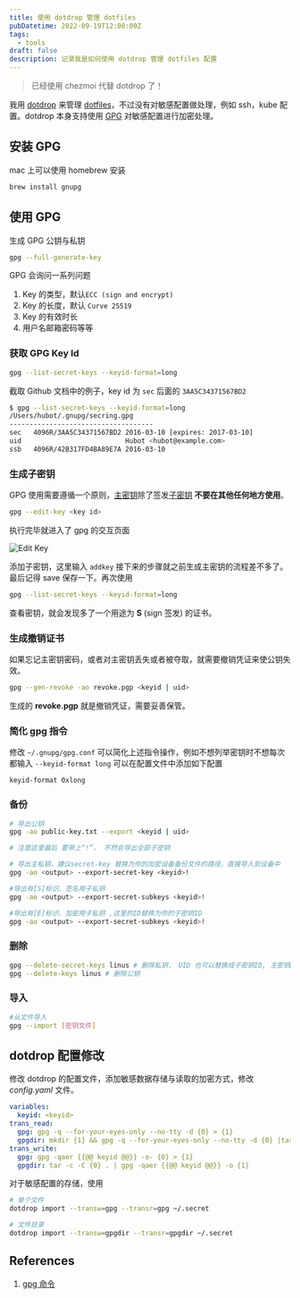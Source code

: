 ```yaml
---
title: 使用 dotdrop 管理 dotfiles
pubDatetime: 2022-09-19T12:00:00Z
tags:
  - tools
draft: false
description: 记录我是如何使用 dotdrop 管理 dotfiles 配置
---
```


> 已经使用 chezmoi 代替 dotdrop 了！

我用 [dotdrop](https://github.com/deadc0de6/dotdrop) 来管理 [dotfiles](https://github.com/shiwei93/dotfiles)，不过没有对敏感配置做处理，例如 ssh，kube 配置。dotdrop 本身支持使用 [GPG](https://www.gnupg.org/) 对敏感配置进行加密处理。

## 安装 GPG

mac 上可以使用 homebrew 安装

```bash
brew install gnupg
```

## 使用 GPG

生成 GPG 公钥与私钥

```bash
gpg --full-generate-key
```

GPG 会询问一系列问题

1. Key 的类型，默认`ECC (sign and encrypt)`
2. Key 的长度，默认 `Curve 25519`
3. Key 的有效时长
4. 用户名邮箱密码等等

### 获取 GPG Key Id

```bash
gpg --list-secret-keys --keyid-format=long
```

截取 Github 文档中的例子，key id 为 `sec` 后面的 `3AA5C34371567BD2`

```bash
$ gpg --list-secret-keys --keyid-format=long
/Users/hubot/.gnupg/secring.gpg
------------------------------------
sec   4096R/3AA5C34371567BD2 2016-03-10 [expires: 2017-03-10]
uid                          Hubot <hubot@example.com>
ssb   4096R/42B317FD4BA89E7A 2016-03-10
```

### 生成子密钥

GPG 使用需要遵循一个原则，<u>主密钥</u>除了签发<u>子密钥</u> **不要在其他任何地方使用**。

```bash
gpg --edit-key <key id>
```

执行完毕就进入了 gpg 的交互页面

![Edit Key](@assets/images/gpg-edit-key.png)

添加子密钥，这里输入 `addkey` 接下来的步骤就之前生成主密钥的流程差不多了。最后记得 save 保存一下。再次使用

```bash
gpg --list-secret-keys --keyid-format=long
```

查看密钥，就会发现多了一个用途为 **S** (sign 签发) 的证书。

### 生成撤销证书

如果忘记主密钥密码，或者对主密钥丢失或者被夺取，就需要撤销凭证来使公钥失效。

```bash
gpg --gen-revoke -ao revoke.pgp <keyid | uid>
```

生成的 **revoke.pgp** 就是撤销凭证，需要妥善保管。

### 简化 gpg 指令

修改 `~/.gnupg/gpg.conf` 可以简化上述指令操作，例如不想列举密钥时不想每次都输入 `--keyid-format long` 可以在配置文件中添加如下配置

```
keyid-format 0xlong
```

### 备份

```bash
# 导出公钥
gpg -ao public-key.txt --export <keyid | uid>

# 注意这里最后 要带上“!”， 不然会导出全部子密钥

# 导出主私钥，建议secret-key 替换为你的加密设备备份文件的路径，直接导入到设备中
gpg -ao <output> --export-secret-key <keyid>!

#导出有[S]标识、签名用子私钥
gpg -ao <output> --export-secret-subkeys <keyid>!

#导出有[E]标识、加密用子私钥 ,这里的ID替换为你的子密钥ID
gpg -ao <output> --export-secret-subkeys <keyid>!
```

### 删除

```bash
gpg --delete-secret-keys linus # 删除私钥， UID 也可以替换成子密钥ID, 主密钥Key ID
gpg --delete-keys linus # 删除公钥
```

### 导入

```bash
#从文件导入
gpg --import [密钥文件]
```

## dotdrop 配置修改

修改 dotdrop 的配置文件，添加敏感数据存储与读取的加密方式，修改 _config.yaml_ 文件。

```yaml
variables:
  keyid: <keyid>
trans_read:
  gpg: gpg -q --for-your-eyes-only --no-tty -d {0} > {1}
  gpgdir: mkdir {1} && gpg -q --for-your-eyes-only --no-tty -d {0} |tar -x -C {1}
trans_write:
  gpg: gpg -qaer {{@@ keyid @@}} -o- {0} > {1}
  gpgdir: tar -c -C {0} . | gpg -qaer {{@@ keyid @@}} -o {1}
```

对于敏感配置的存储，使用

```bash
# 单个文件
dotdrop import --transw=gpg --transr=gpg ~/.secret

# 文件目录
dotdrop import --transw=gpgdir --transr=gpgdir ~/.secret
```

## References

1. [gpg 命令](https://blog.ghostinthemachines.com/2015/03/01/how-to-use-gpg-command-line/)

